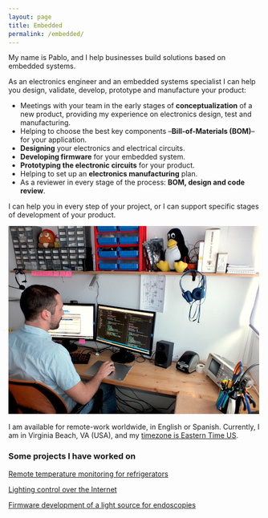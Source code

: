 ```yaml
---
layout: page
title: Embedded
permalink: /embedded/
---
```


My name is Pablo, and I help businesses build solutions based on embedded systems.

As an electronics engineer and an embedded systems specialist I can help you design, validate, develop, prototype and manufacture your product:

* Meetings with your team in the early stages of **conceptualization** of a new product, providing my experience on electronics design, test and manufacturing.
* Helping to choose the best key components –**Bill-of-Materials (BOM)**– for your application.
* **Designing** your electronics and electrical circuits.
* **Developing firmware** for your embedded system.
* **Prototyping the electronic circuits** for your product.
* Helping to set up an **electronics manufacturing** plan.
* As a reviewer in every stage of the process: **BOM, design and code review**.

I can help you in every step of your project, or I can support specific stages of development of your product.

![Photo of me at my desk](/images/pablobacho_working.jpg)

I am available for remote-work worldwide, in English or Spanish. Currently, I am in Virginia Beach, VA (USA), and my [timezone is Eastern Time US](https://www.google.com/search?q=eastern+time).

### Some projects I have worked on

[Remote temperature monitoring for refrigerators](/embedded/plantecnic)

[Lighting control over the Internet](/embedded/lighting)

[Firmware development of a light source for endoscopies](/embedded/noruco)